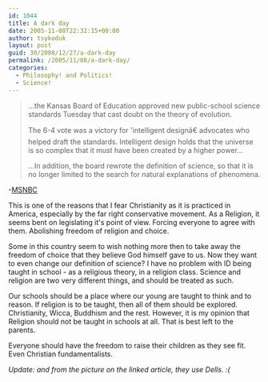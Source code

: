 ```yaml
---
id: 1044
title: A dark day
date: 2005-11-08T22:32:15+00:00
author: tsykoduk
layout: post
guid: 30/2008/12/27/a-dark-day
permalink: /2005/11/08/a-dark-day/
categories:
  - Philosophy! and Politics!
  - Science!
---
```

<blockquote>...the Kansas Board of Education approved new public-school science standards Tuesday that cast doubt on the theory of evolution.

The 6-4 vote was a victory for 'intelligent designâ€ advocates who helped draft the standards. Intelligent design holds that the universe is so complex that it must have been created by a higher power...


...In addition, the board rewrote the definition of science, so that it is no longer limited to the search for natural explanations of phenomena.</blockquote>


-<a href="http://msnbc.msn.com/id/9967813/"><span class="caps">MSNBC</span></a>


This is one of the reasons that I fear Christianity as it is practiced in America, especially by the far right conservative movement. As a Religion, it seems bent on legislating it's point of view. Forcing everyone to agree with them. Abolishing freedom of religion and choice.


Some in this country seem to wish nothing more then to take away the freedom of choice that they believe God himself gave to us. Now they want to even change our definition of science? I have no problem with ID being taught in school - as a religious theory, in a religion class. Science and religion are two very different things, and should be treated as such.


Our schools should be a place where our young are taught to think and to reason. If religion is to be taught, then all of them should be explored. Christianity, Wicca, Buddhism and the rest. However, it is my opinion that Religion should not be taught in schools at all. That is best left to the parents.


Everyone should have the freedom to raise their children as they see fit. Even Christian fundamentalists.


<em>Update: and from the picture on the linked article, they use Dells. :( </em>